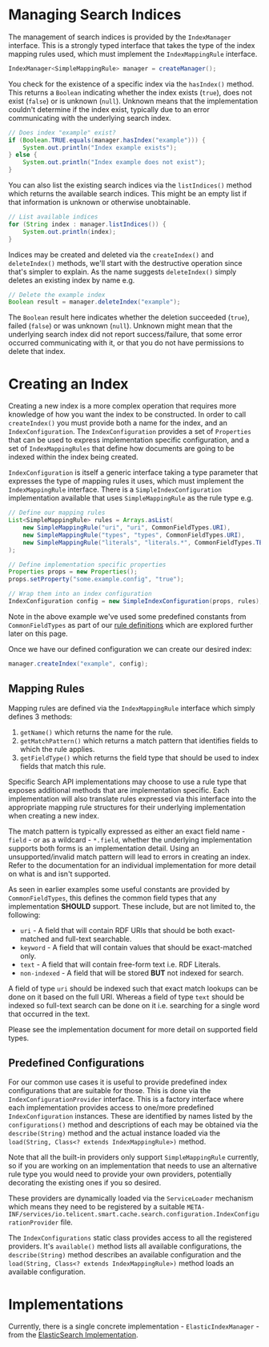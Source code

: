 # Managing Search Indices

The management of search indices is provided by the `IndexManager` interface.  This is a strongly typed interface that
takes the type of the index mapping rules used, which must implement the `IndexMappingRule` interface.

```java
IndexManager<SimpleMappingRule> manager = createManager();
```

You check for the existence of a specific index via the `hasIndex()` method.  This returns a `Boolean` indicating
whether the index exists (`true`), does not exist (`false`) or is unknown (`null`).  Unknown means that the
implementation couldn't determine if the index exist, typically due to an error communicating with the underlying search
index.

```java
// Does index "example" exist?
if (Boolean.TRUE.equals(manager.hasIndex("example"))) {
    System.out.println("Index example exists");
} else {
    System.out.println("Index example does not exist");
}
```

You can also list the existing search indices via the `listIndices()` method which returns the available search indices.
This might be an empty list if that information is unknown or otherwise unobtainable.

```java
// List available indices
for (String index : manager.listIndices()) {
    System.out.println(index);
}
```

Indices may be created and deleted via the `createIndex()` and `deleteIndex()` methods, we'll start with the destructive
operation since that's simpler to explain.  As the name suggests `deleteIndex()` simply deletes an existing index by
name e.g.

```java
// Delete the example index
Boolean result = manager.deleteIndex("example");
```

The `Boolean` result here indicates whether the deletion succeeded (`true`), failed (`false`) or was unknown (`null`).
Unknown might mean that the underlying search index did not report success/failure, that some error occurred
communicating with it, or that you do not have permissions to delete that index.

# Creating an Index

Creating a new index is a more complex operation that requires more knowledge of how you want the index to be
constructed.  In order to call `createIndex()` you must provide both a name for the index, and an `IndexConfiguration`.
The `IndexConfiguration` provides a set of `Properties` that can be used to express implementation specific
configuration, and a set of `IndexMappingRules` that define how documents are going to be indexed within the index being
created.

`IndexConfiguration` is itself a generic interface taking a type parameter that expresses the type of mapping rules it
uses, which must implement the `IndexMappingRule` interface.  There is a `SimpleIndexConfiguration` implementation
available that uses `SimpleMappingRule` as the rule type e.g.

```java
// Define our mapping rules
List<SimpleMappingRule> rules = Arrays.asList(
    new SimpleMappingRule("uri", "uri", CommonFieldTypes.URI),
    new SimpleMappingRule("types", "types", CommonFieldTypes.URI),
    new SimpleMappingRule("literals", "literals.*", CommonFieldTypes.TEXT)
);

// Define implementation specific properties
Properties props = new Properties();
props.setProperty("some.example.config", "true");

// Wrap them into an index configuration
IndexConfiguration config = new SimpleIndexConfiguration(props, rules);
```

Note in the above example we've used some predefined constants from  `CommonFieldTypes` as part of our [rule
definitions](#mapping-rules) which are explored further later on this page.

Once we have our defined configuration we can create our desired index:

```java
manager.createIndex("example", config);
```

## Mapping Rules

Mapping rules are defined via the `IndexMappingRule` interface which simply defines 3 methods:

1. `getName()` which returns the name for the rule.
2. `getMatchPattern()` which returns a match pattern that identifies fields to which the rule applies.
3. `getFieldType()` which returns the field type that should be used to index fields that match this rule.

Specific Search API implementations may choose to use a rule type that exposes additional methods that are
implementation specific.  Each implementation will also translate rules expressed via this interface into the
appropriate mapping rule structures for their underlying implementation when creating a new index.

The match pattern is typically expressed as either an exact field name - `field` - or as a wildcard - `*.field`, whether
the underlying implementation supports both forms is an implementation detail.  Using an unsupported/invalid match
pattern will lead to errors in creating an index.  Refer to the documentation for an individual implementation for more
detail on what is and isn't supported.

As seen in earlier examples some useful constants are provided by `CommonFieldTypes`, this defines the common field
types that any implementation **SHOULD** support.  These include, but are not limited to, the following:

- `uri` - A field that will contain RDF URIs that should be both exact-matched and full-text searchable.
- `keyword` - A field that will contain values that should be exact-matched only.
- `text` - A field that will contain free-form text i.e. RDF Literals.
- `non-indexed` - A field that will be stored **BUT** not indexed for search.

A field of type `uri` should be indexed such that exact match lookups can be done on it based on the full URI.  Whereas
a field of type `text` should be indexed so full-text search can be done on it i.e. searching for a single word that
occurred in the text.

Please see the implementation document for more detail on supported field types.

## Predefined Configurations

For our common use cases it is useful to provide predefined index configurations that are suitable for those.  This is
done via the `IndexConfigurationProvider` interface.  This is a factory interface where each implementation provides
access to one/more predefined `IndexConfiguration` instances.  These are identified by names listed by the
`configurations()` method and descriptions of each may be obtained via the `describe(String)` method and the actual
instance loaded via the `load(String, Class<? extends IndexMappingRule>)` method.

Note that all the built-in providers only support `SimpleMappingRule` currently, so if you are working on an
implementation that needs to use an alternative rule type you would need to provide your own providers, potentially
decorating the existing ones if you so desired.

These providers are dynamically loaded via the `ServiceLoader` mechanism which means they need to be registered by a
suitable `META-INF/services/io.telicent.smart.cache.search.configuration.IndexConfigurationProvider` file.

The `IndexConfigurations` static class provides access to all the registered providers.  It's `available()` method lists
all available configurations, the `describe(String)` method describes an available configuration and the `load(String,
Class<? extends IndexMappingRule>)` method loads an available configuration.

# Implementations

Currently, there is a single concrete implementation - `ElasticIndexManager` - from the 
[ElasticSearch Implementation](elastic-impl.md).
